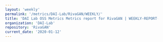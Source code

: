 ```yaml
---
layout: 'weekly'
permalink: '/metrics/DAI-Lab/RivaGAN/WEEKLY/'
title: 'DAI Lab OSS Metrics Metrics report for RivaGAN | WEEKLY-REPORT-2020-01-12'
organization: 'DAI-Lab'
repository: 'RivaGAN'
current_date: '2020-01-12'
---
```

